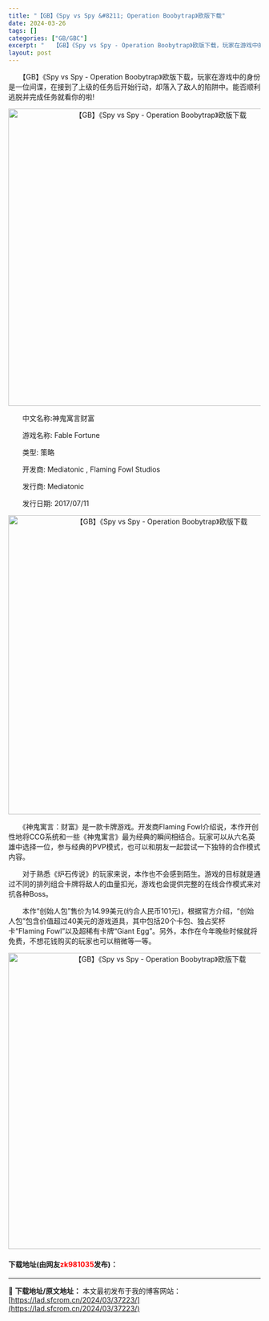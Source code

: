 ```yaml
---
title: "【GB】《Spy vs Spy &#8211; Operation Boobytrap》欧版下载"
date: 2024-03-26
tags: []
categories: ["GB/GBC"]
excerpt: "　　【GB】《Spy vs Spy - Operation Boobytrap》欧版下载，玩家在游戏中的身份是一位间谍，在接到了上级的任务后开始行动，却落入了敌人的陷阱中。能否顺利逃脱并完成任务就看你的啦! 　　中文名称:神鬼寓言财富 　　游戏名称: Fable Fortune 　　类型: 策略 　&hellip;"
layout: post
---
```


 <p>　　【GB】《Spy vs Spy - Operation Boobytrap》欧版下载，玩家在游戏中的身份是一位间谍，在接到了上级的任务后开始行动，却落入了敌人的陷阱中。能否顺利逃脱并完成任务就看你的啦!</p> <p align="center"><img align="" border="0" src="https://lad.sfcrom.cn/wp-content/uploads/2024/03/20240326_66028446ded73.png" width="593" alt="【GB】《Spy vs Spy - Operation Boobytrap》欧版下载" /></p> <p>　　中文名称:神鬼寓言财富</p> <p>　　游戏名称: Fable Fortune</p> <p>　　类型: 策略</p> <p>　　开发商: Mediatonic , Flaming Fowl Studios</p> <p>　　发行商: Mediatonic</p> <p>　　发行日期: 2017/07/11</p> <p align="center"><img align="" border="0" src="https://lad.sfcrom.cn/wp-content/uploads/2024/03/20240326_660284486eec1.png" width="597" alt="【GB】《Spy vs Spy - Operation Boobytrap》欧版下载" /></p> <p>　　《神鬼寓言：财富》是一款卡牌游戏。开发商Flaming Fowl介绍说，本作开创性地将CCG系统和一些《神鬼寓言》最为经典的瞬间相结合。玩家可以从六名英雄中选择一位，参与经典的PVP模式，也可以和朋友一起尝试一下独特的合作模式内容。</p> <p>　　对于熟悉《炉石传说》的玩家来说，本作也不会感到陌生。游戏的目标就是通过不同的排列组合卡牌将敌人的血量扣光，游戏也会提供完整的在线合作模式来对抗各种Boss。</p> <p>　　本作&ldquo;创始人包&rdquo;售价为14.99美元(约合人民币101元)，根据官方介绍，&ldquo;创始人包&rdquo;包含价值超过40美元的游戏道具，其中包括20个卡包、独占奖杯卡&ldquo;Flaming Fowl&rdquo;以及超稀有卡牌&ldquo;Giant Egg&rdquo;。另外，本作在今年晚些时候就将免费，不想花钱购买的玩家也可以稍微等一等。</p> <p align="center"><img align="" border="0" src="https://lad.sfcrom.cn/wp-content/uploads/2024/03/20240326_6602844a01753.png" width="591" alt="【GB】《Spy vs Spy - Operation Boobytrap》欧版下载" /></p> <p><h4>下载地址(由网友<font color="red">zk981035</font>发布)：</h4></p> 

---
📖 **下载地址/原文地址：** 本文最初发布于我的博客网站：[https://lad.sfcrom.cn/2024/03/37223/](https://lad.sfcrom.cn/2024/03/37223/)
